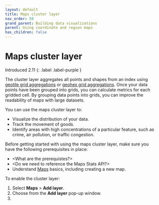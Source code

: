 ```yaml
---
layout: default
title: Maps cluster layer
nav_order: 50
grand_parent: Building data visualizations
parent: Using coordinate and region maps 
has_children: false
---
```


# Maps cluster layer
Introduced 2.11
{: .label .label-purple }

The cluster layer aggregates all points and shapes from an index using [geotile grid aggregations]({{site.url}}{{site.baseurl}}/aggregations/bucket/geotile-grid/) or [geohex grid aggregations]({{site.url}}{{site.baseurl}}/aggregations/bucket/geohex-grid/). Once your data points have been grouped into grids, you can calculate metrics for each gridded cell. By grouping data points into grids, you can improve the readability of maps with large datasets. 

You can use the maps cluster layer to: 

- Visualize the distribution of your data.
- Track the movement of goods.
- Identify areas with high concentrations of a particular feature, such as crime, air pollution, or traffic congestion.

Before getting started with using the maps cluster layer, make sure you have the following prerequisites in place:

- <What are the prerequistes?>
- <Do we need to reference the Maps Stats API?>
- Understand [Maps]({{site.url}}{{site.baseurl}}/dashboards/visualize/maps/) basics, including creating a new map.

To enable the cluster layer:

1. Select **Maps** > **Add layer**.
2. Choose **<insert-feature-name>** from the **Add layer** pop-up window.
3. 